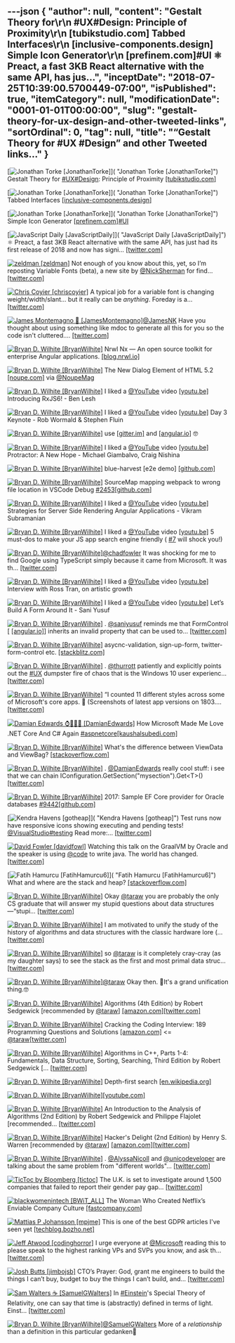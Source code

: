 ---json
{
  "author": null,
  "content": "Gestalt Theory for\r\n      #UX#Design: Principle of Proximity\r\n      [tubikstudio.com] Tabbed Interfaces\r\n      [inclusive-components.design] Simple Icon Generator\r\n      [prefinem.com]#UI ⚛️ Preact, a fast 3KB React alternative with the same API, has jus...",
  "inceptDate": "2018-07-25T10:39:00.5700449-07:00",
  "isPublished": true,
  "itemCategory": null,
  "modificationDate": "0001-01-01T00:00:00",
  "slug": "gestalt-theory-for-ux-design-and-other-tweeted-links",
  "sortOrdinal": 0,
  "tag": null,
  "title": "“Gestalt Theory for #UX #Design” and other Tweeted links…"
}
---

[<img alt="Jonathan Torke [JonathanTorke]" src="https://songhay.blob.core.windows.net/shared-social-twitter/JonathanTorke.jpg">]( "Jonathan Torke [JonathanTorke]") Gestalt Theory for [#UX](http://twitter.com/search?q=%23UX)[#Design](http://twitter.com/search?q=%23Design): Principle of Proximity [[tubikstudio.com]](https://tubikstudio.com/gestalt-theory-for-ux-design-principle-of-proximity/)

[<img alt="Jonathan Torke [JonathanTorke]" src="https://songhay.blob.core.windows.net/shared-social-twitter/JonathanTorke.jpg">]( "Jonathan Torke [JonathanTorke]") Tabbed Interfaces [[inclusive-components.design]](https://inclusive-components.design/tabbed-interfaces/)

[<img alt="Jonathan Torke [JonathanTorke]" src="https://songhay.blob.core.windows.net/shared-social-twitter/JonathanTorke.jpg">]( "Jonathan Torke [JonathanTorke]") Simple Icon Generator [[prefinem.com]](http://prefinem.com/simple-icon-generator/)[#UI](http://twitter.com/search?q=%23UI)

[<img alt="JavaScript Daily [JavaScriptDaily]" src="https://songhay.blob.core.windows.net/shared-social-twitter/JavaScriptDaily.jpg">]( "JavaScript Daily [JavaScriptDaily]") ⚛️ Preact, a fast 3KB React alternative with the same API, has just had its first release of 2018 and now has signi… [[twitter.com]](https://twitter.com/i/web/status/989598291863236611)

[<img alt="zeldman [zeldman]" src="https://songhay.blob.core.windows.net/shared-social-twitter/zeldman.jpg">](https://t.co/wHwI77voyQ "zeldman [zeldman]") Not enough of you know about this, yet, so I’m reposting Variable Fonts (beta), a new site by [@NickSherman](http://twitter.com/NickSherman) for find… [[twitter.com]](https://twitter.com/i/web/status/989852113634291713)

[<img alt="Chris Coyier [chriscoyier]" src="https://songhay.blob.core.windows.net/shared-social-twitter/chriscoyier.jpg">](https://t.co/EYnTdtblV1 "Chris Coyier [chriscoyier]") A typical job for a variable font is changing weight/width/slant... but it really can be _anything_. Foreday is a… [[twitter.com]](https://twitter.com/i/web/status/988812726230245376)

[<img alt="James Montemagno 🙈 [JamesMontemagno]" src="https://songhay.blob.core.windows.net/shared-social-twitter/JamesMontemagno.jpg">](https://t.co/5USXLfbaf4 "James Montemagno 🙈 [JamesMontemagno]")[@JamesNK](http://twitter.com/JamesNK) Have you thought about using something like mdoc to generate all this for you so the code isn't cluttered.… [[twitter.com]](https://twitter.com/i/web/status/988627926684917760)

[<img alt="Bryan D. Wilhite [BryanWilhite]" src="https://songhay.blob.core.windows.net/shared-social-twitter/BryanWilhite.jpeg">](http://t.co/UNdqV0Z1zz "Bryan D. Wilhite [BryanWilhite]") Nrwl Nx — An open source toolkit for enterprise Angular applications. [[blog.nrwl.io]](https://blog.nrwl.io/nrwl-nx-an-open-source-toolkit-for-enterprise-angular-applications-38698e94d65)

[<img alt="Bryan D. Wilhite [BryanWilhite]" src="https://songhay.blob.core.windows.net/shared-social-twitter/BryanWilhite.jpeg">](http://t.co/UNdqV0Z1zz "Bryan D. Wilhite [BryanWilhite]") The New Dialog Element of HTML 5.2 [[noupe.com]](https://www.noupe.com/?p=104388) via [@NoupeMag](http://twitter.com/NoupeMag)

[<img alt="Bryan D. Wilhite [BryanWilhite]" src="https://songhay.blob.core.windows.net/shared-social-twitter/BryanWilhite.jpeg">](http://t.co/UNdqV0Z1zz "Bryan D. Wilhite [BryanWilhite]") I liked a [@YouTube](http://twitter.com/YouTube) video [[youtu.be]](http://youtu.be/JCXZhe6KsxQ?a) Introducing RxJS6! - Ben Lesh

[<img alt="Bryan D. Wilhite [BryanWilhite]" src="https://songhay.blob.core.windows.net/shared-social-twitter/BryanWilhite.jpeg">](http://t.co/UNdqV0Z1zz "Bryan D. Wilhite [BryanWilhite]") I liked a [@YouTube](http://twitter.com/YouTube) video [[youtu.be]](http://youtu.be/N15ie0cGuB0?a) Day 3 Keynote - Rob Wormald &amp; Stephen Fluin

[<img alt="Bryan D. Wilhite [BryanWilhite]" src="https://songhay.blob.core.windows.net/shared-social-twitter/BryanWilhite.jpeg">](http://t.co/UNdqV0Z1zz "Bryan D. Wilhite [BryanWilhite]") use [[gitter.im]](http://gitter.im/angular/angular) and [[angular.io]](http://angular.io/resources) 🤓

[<img alt="Bryan D. Wilhite [BryanWilhite]" src="https://songhay.blob.core.windows.net/shared-social-twitter/BryanWilhite.jpeg">](http://t.co/UNdqV0Z1zz "Bryan D. Wilhite [BryanWilhite]") I liked a [@YouTube](http://twitter.com/YouTube) video [[youtu.be]](http://youtu.be/6aPfHrSl0Qk?a) Protractor: A New Hope - Michael Giambalvo, Craig Nishina

[<img alt="Bryan D. Wilhite [BryanWilhite]" src="https://songhay.blob.core.windows.net/shared-social-twitter/BryanWilhite.jpeg">](http://t.co/UNdqV0Z1zz "Bryan D. Wilhite [BryanWilhite]") blue-harvest [e2e demo] [[github.com]](https://github.com/angular-seattle/blue-harvest)

[<img alt="Bryan D. Wilhite [BryanWilhite]" src="https://songhay.blob.core.windows.net/shared-social-twitter/BryanWilhite.jpeg">](http://t.co/UNdqV0Z1zz "Bryan D. Wilhite [BryanWilhite]") SourceMap mapping webpack to wrong file location in VSCode Debug [#2453](http://twitter.com/search?q=%232453)[[github.com]](https://github.com/angular/angular-cli/issues/2453)

[<img alt="Bryan D. Wilhite [BryanWilhite]" src="https://songhay.blob.core.windows.net/shared-social-twitter/BryanWilhite.jpeg">](http://t.co/UNdqV0Z1zz "Bryan D. Wilhite [BryanWilhite]") I liked a [@YouTube](http://twitter.com/YouTube) video [[youtu.be]](http://youtu.be/-8bObydfINA?a) Strategies for Server Side Rendering Angular Applications - Vikram Subramanian

[<img alt="Bryan D. Wilhite [BryanWilhite]" src="https://songhay.blob.core.windows.net/shared-social-twitter/BryanWilhite.jpeg">](http://t.co/UNdqV0Z1zz "Bryan D. Wilhite [BryanWilhite]") I liked a [@YouTube](http://twitter.com/YouTube) video [[youtu.be]](http://youtu.be/fiT5g9KSxmw?a) 5 must-dos to make your JS app search engine friendly ( [#7](http://twitter.com/search?q=%237) will shock you!)

[<img alt="Bryan D. Wilhite [BryanWilhite]" src="https://songhay.blob.core.windows.net/shared-social-twitter/BryanWilhite.jpeg">](http://t.co/UNdqV0Z1zz "Bryan D. Wilhite [BryanWilhite]")[@chadfowler](http://twitter.com/chadfowler) It was shocking for me to find Google using TypeScript simply because it came from Microsoft. It was th… [[twitter.com]](https://twitter.com/i/web/status/989182961630113792)

[<img alt="Bryan D. Wilhite [BryanWilhite]" src="https://songhay.blob.core.windows.net/shared-social-twitter/BryanWilhite.jpeg">](http://t.co/UNdqV0Z1zz "Bryan D. Wilhite [BryanWilhite]") I liked a [@YouTube](http://twitter.com/YouTube) video [[youtu.be]](http://youtu.be/jxVfsG8srqA?a) Interview with Ross Tran, on artistic growth

[<img alt="Bryan D. Wilhite [BryanWilhite]" src="https://songhay.blob.core.windows.net/shared-social-twitter/BryanWilhite.jpeg">](http://t.co/UNdqV0Z1zz "Bryan D. Wilhite [BryanWilhite]") I liked a [@YouTube](http://twitter.com/YouTube) video [[youtu.be]](http://youtu.be/7ZbVSewN21A?a) Let’s Build A Form Around It - Sani Yusuf

[<img alt="Bryan D. Wilhite [BryanWilhite]" src="https://songhay.blob.core.windows.net/shared-social-twitter/BryanWilhite.jpeg">](http://t.co/UNdqV0Z1zz "Bryan D. Wilhite [BryanWilhite]") . [@saniyusuf](http://twitter.com/saniyusuf) reminds me that FormControl [ [[angular.io]](https://angular.io/api/forms/FormControl)] inherits an invalid property that can be used to… [[twitter.com]](https://twitter.com/i/web/status/989672723738591232)

[<img alt="Bryan D. Wilhite [BryanWilhite]" src="https://songhay.blob.core.windows.net/shared-social-twitter/BryanWilhite.jpeg">](http://t.co/UNdqV0Z1zz "Bryan D. Wilhite [BryanWilhite]") asycnc-validation, sign-up-form, twitter-form-control etc. [[stackblitz.com]](https://stackblitz.com/@saniyusuf)

[<img alt="Bryan D. Wilhite [BryanWilhite]" src="https://songhay.blob.core.windows.net/shared-social-twitter/BryanWilhite.jpeg">](http://t.co/UNdqV0Z1zz "Bryan D. Wilhite [BryanWilhite]") . [@thurrott](http://twitter.com/thurrott) patiently and explicitly points out the [#UX](http://twitter.com/search?q=%23UX) dumpster fire of chaos that is the Windows 10 user experienc… [[twitter.com]](https://twitter.com/i/web/status/989581041852530689)

[<img alt="Bryan D. Wilhite [BryanWilhite]" src="https://songhay.blob.core.windows.net/shared-social-twitter/BryanWilhite.jpeg">](http://t.co/UNdqV0Z1zz "Bryan D. Wilhite [BryanWilhite]") “I counted 11 different styles across some of Microsoft's core apps. 😬 (Screenshots of latest app versions on 1803.… [[twitter.com]](https://twitter.com/i/web/status/989582719314116608)

[<img alt="Damian Edwards ⌚🥃👟💕 [DamianEdwards]" src="https://songhay.blob.core.windows.net/shared-social-twitter/DamianEdwards.jpg">](https://t.co/u0gR39330K "Damian Edwards ⌚🥃👟💕 [DamianEdwards]") How Microsoft Made Me Love .NET Core And C# Again [#aspnetcore](http://twitter.com/search?q=%23aspnetcore)[[kaushalsubedi.com]](https://kaushalsubedi.com/blog/2018/04/24/how-microsoft-made-me-love-net-core-and-c-again/)

[<img alt="Bryan D. Wilhite [BryanWilhite]" src="https://songhay.blob.core.windows.net/shared-social-twitter/BryanWilhite.jpeg">](http://t.co/UNdqV0Z1zz "Bryan D. Wilhite [BryanWilhite]") What's the difference between ViewData and ViewBag? [[stackoverflow.com]](https://stackoverflow.com/q/4705426/22944?stw=2)

[<img alt="Bryan D. Wilhite [BryanWilhite]" src="https://songhay.blob.core.windows.net/shared-social-twitter/BryanWilhite.jpeg">](http://t.co/UNdqV0Z1zz "Bryan D. Wilhite [BryanWilhite]") . [@DamianEdwards](http://twitter.com/DamianEdwards) really cool stuff: i see that we can chain IConfiguration.GetSection("mysection").Get&lt;T&gt;() [[twitter.com]](https://twitter.com/BryanWilhite/status/989643114548682752/photo/1)

[<img alt="Bryan D. Wilhite [BryanWilhite]" src="https://songhay.blob.core.windows.net/shared-social-twitter/BryanWilhite.jpeg">](http://t.co/UNdqV0Z1zz "Bryan D. Wilhite [BryanWilhite]") 2017: Sample EF Core provider for Oracle databases [#9442](http://twitter.com/search?q=%239442)[[github.com]](https://github.com/aspnet/EntityFrameworkCore/issues/9442)

[<img alt="Kendra Havens [gotheap]" src="https://songhay.blob.core.windows.net/shared-social-twitter/gotheap.jpg">]( "Kendra Havens [gotheap]") Test runs now have responsive icons showing executing and pending tests! [@VisualStudio](http://twitter.com/VisualStudio)[#testing](http://twitter.com/search?q=%23testing) Read more:… [[twitter.com]](https://twitter.com/i/web/status/989213220173897729)

[<img alt="David Fowler [davidfowl]" src="https://songhay.blob.core.windows.net/shared-social-twitter/davidfowl.jpeg">](https://t.co/XKK4NcxDZ3 "David Fowler [davidfowl]") Watching this talk on the GraalVM by Oracle and the speaker is using [@code](http://twitter.com/code) to write java. The world has changed. [[twitter.com]](https://twitter.com/davidfowl/status/989797621656010753/photo/1)

[<img alt="Fatih Hamurcu [FatihHamurcu6]" src="https://songhay.blob.core.windows.net/shared-social-twitter/FatihHamurcu6.jpg">]( "Fatih Hamurcu [FatihHamurcu6]") What and where are the stack and heap? [[stackoverflow.com]](https://stackoverflow.com/q/79923/9575187)

[<img alt="Bryan D. Wilhite [BryanWilhite]" src="https://songhay.blob.core.windows.net/shared-social-twitter/BryanWilhite.jpeg">](http://t.co/UNdqV0Z1zz "Bryan D. Wilhite [BryanWilhite]") Okay [@taraw](http://twitter.com/taraw) you are probably the only CS graduate that will answer my stupid questions about data structures—“stupi… [[twitter.com]](https://twitter.com/i/web/status/988880861369024512)

[<img alt="Bryan D. Wilhite [BryanWilhite]" src="https://songhay.blob.core.windows.net/shared-social-twitter/BryanWilhite.jpeg">](http://t.co/UNdqV0Z1zz "Bryan D. Wilhite [BryanWilhite]") I am motivated to unify the study of the history of algorithms and data structures with the classic hardware lore (… [[twitter.com]](https://twitter.com/i/web/status/988881349938372608)

[<img alt="Bryan D. Wilhite [BryanWilhite]" src="https://songhay.blob.core.windows.net/shared-social-twitter/BryanWilhite.jpeg">](http://t.co/UNdqV0Z1zz "Bryan D. Wilhite [BryanWilhite]") so [@taraw](http://twitter.com/taraw) is it completely cray-cray (as my daughter says) to see the stack as the first and most primal data struc… [[twitter.com]](https://twitter.com/i/web/status/988881847969955840)

[<img alt="Bryan D. Wilhite [BryanWilhite]" src="https://songhay.blob.core.windows.net/shared-social-twitter/BryanWilhite.jpeg">](http://t.co/UNdqV0Z1zz "Bryan D. Wilhite [BryanWilhite]")[@taraw](http://twitter.com/taraw) Okay then. 🤠It's a grand unification thing.🤓

[<img alt="Bryan D. Wilhite [BryanWilhite]" src="https://songhay.blob.core.windows.net/shared-social-twitter/BryanWilhite.jpeg">](http://t.co/UNdqV0Z1zz "Bryan D. Wilhite [BryanWilhite]") Algorithms (4th Edition) by Robert Sedgewick [recommended by [@taraw](http://twitter.com/taraw)] [[amazon.com]](https://www.amazon.com/Algorithms-4th-Robert-Sedgewick/dp/032157351X?SubscriptionId=1SW6D7X6ZXXR92KVX0G2&tag=thekintespacec00&linkCode=xm2&camp=2025&creative=165953&creativeASIN=032157351X)[[twitter.com]](https://twitter.com/BryanWilhite/status/988914037541949440/photo/1)

[<img alt="Bryan D. Wilhite [BryanWilhite]" src="https://songhay.blob.core.windows.net/shared-social-twitter/BryanWilhite.jpeg">](http://t.co/UNdqV0Z1zz "Bryan D. Wilhite [BryanWilhite]") Cracking the Coding Interview: 189 Programming Questions and Solutions [[amazon.com]](https://www.amazon.com/Cracking-Coding-Interview-Programming-Questions/dp/0984782850?SubscriptionId=1SW6D7X6ZXXR92KVX0G2&tag=thekintespacec00&linkCode=xm2&camp=2025&creative=165953&creativeASIN=0984782850) &lt;= [@taraw](http://twitter.com/taraw)[[twitter.com]](https://twitter.com/BryanWilhite/status/988914594654531584/photo/1)

[<img alt="Bryan D. Wilhite [BryanWilhite]" src="https://songhay.blob.core.windows.net/shared-social-twitter/BryanWilhite.jpeg">](http://t.co/UNdqV0Z1zz "Bryan D. Wilhite [BryanWilhite]") Algorithms in C++, Parts 1-4: Fundamentals, Data Structure, Sorting, Searching, Third Edition by Robert Sedgewick [… [[twitter.com]](https://twitter.com/i/web/status/988916299668443136)

[<img alt="Bryan D. Wilhite [BryanWilhite]" src="https://songhay.blob.core.windows.net/shared-social-twitter/BryanWilhite.jpeg">](http://t.co/UNdqV0Z1zz "Bryan D. Wilhite [BryanWilhite]") Depth-first search [[en.wikipedia.org]](https://en.wikipedia.org/wiki/Depth-first_search)

[<img alt="Bryan D. Wilhite [BryanWilhite]" src="https://songhay.blob.core.windows.net/shared-social-twitter/BryanWilhite.jpeg">](http://t.co/UNdqV0Z1zz "Bryan D. Wilhite [BryanWilhite]")[[youtube.com]](https://www.youtube.com/watch?v=8mYfZeHtdNc&list=PLRdD1c6QbAqJn0606RlOR6T3yUqFWKwmX)

[<img alt="Bryan D. Wilhite [BryanWilhite]" src="https://songhay.blob.core.windows.net/shared-social-twitter/BryanWilhite.jpeg">](http://t.co/UNdqV0Z1zz "Bryan D. Wilhite [BryanWilhite]") An Introduction to the Analysis of Algorithms (2nd Edition) by Robert Sedgewick and Philippe Flajolet [recommended… [[twitter.com]](https://twitter.com/i/web/status/988918560016678912)

[<img alt="Bryan D. Wilhite [BryanWilhite]" src="https://songhay.blob.core.windows.net/shared-social-twitter/BryanWilhite.jpeg">](http://t.co/UNdqV0Z1zz "Bryan D. Wilhite [BryanWilhite]") Hacker's Delight (2nd Edition) by Henry S. Warren [recommended by [@taraw](http://twitter.com/taraw)] [[amazon.com]](https://www.amazon.com/Hackers-Delight-2nd-Henry-Warren/dp/0321842685?SubscriptionId=1SW6D7X6ZXXR92KVX0G2&tag=thekintespacec00&linkCode=xm2&camp=2025&creative=165953&creativeASIN=0321842685)[[twitter.com]](https://twitter.com/BryanWilhite/status/988919507103105024/photo/1)

[<img alt="Bryan D. Wilhite [BryanWilhite]" src="https://songhay.blob.core.windows.net/shared-social-twitter/BryanWilhite.jpeg">](http://t.co/UNdqV0Z1zz "Bryan D. Wilhite [BryanWilhite]") . [@AlyssaNicoll](http://twitter.com/AlyssaNicoll) and [@unicodeveloper](http://twitter.com/unicodeveloper) are talking about the same problem from "different worlds"… [[twitter.com]](https://twitter.com/i/web/status/989650326100762624)

[<img alt="TicToc by Bloomberg [tictoc]" src="https://songhay.blob.core.windows.net/shared-social-twitter/tictoc.jpg">](https://t.co/O0sSpXABY4 "TicToc by Bloomberg [tictoc]") The U.K. is set to investigate around 1,500 companies that failed to report their gender pay gap… [[twitter.com]](https://twitter.com/i/web/status/989185643938017281)

[<img alt="blackwomenintech [BWiT_ALL]" src="https://songhay.blob.core.windows.net/shared-social-twitter/BWiT_ALL.jpeg">](https://t.co/Z1JeN5MH6T "blackwomenintech [BWiT_ALL]") The Woman Who Created Netflix’s Enviable Company Culture [[fastcompany.com]](https://www.fastcompany.com/3056187/the-woman-who-created-netflixs-enviable-company-culture?utm_source=facebook.com&utm_medium=social)

[<img alt="Mattias P Johansson [mpjme]" src="https://songhay.blob.core.windows.net/shared-social-twitter/mpjme.jpg">](https://t.co/9gaiV1gDHQ "Mattias P Johansson [mpjme]") This is one of the best GDPR articles I've seen yet [[techblog.bozho.net]](https://techblog.bozho.net/gdpr-practical-guide-developers/)

[<img alt="Jeff Atwood [codinghorror]" src="https://songhay.blob.core.windows.net/shared-social-twitter/codinghorror.png">](http://t.co/rM9N1bQpLr "Jeff Atwood [codinghorror]") I urge everyone at [@Microsoft](http://twitter.com/Microsoft) reading this to please speak to the highest ranking VPs and SVPs you know, and ask th… [[twitter.com]](https://twitter.com/i/web/status/989281133106900992)

[<img alt="Josh Butts [jimbojsb]" src="https://songhay.blob.core.windows.net/shared-social-twitter/jimbojsb.jpeg">](https://t.co/NPI1Rpzbrc "Josh Butts [jimbojsb]") CTO’s Prayer: God, grant me engineers to build the things I can’t buy, budget to buy the things I can’t build, and… [[twitter.com]](https://twitter.com/i/web/status/989512503049809920)

[<img alt="Sam Walters ☕️ [SamuelGWalters]" src="https://songhay.blob.core.windows.net/shared-social-twitter/SamuelGWalters.jpg">](https://t.co/oAU5C3e1ms "Sam Walters ☕️ [SamuelGWalters]") In [#Einstein](http://twitter.com/search?q=%23Einstein)'s Special Theory of Relativity, one can say that time is (abstractly) defined in terms of light. Einst… [[twitter.com]](https://twitter.com/i/web/status/989226485075488768)

[<img alt="Bryan D. Wilhite [BryanWilhite]" src="https://songhay.blob.core.windows.net/shared-social-twitter/BryanWilhite.jpeg">](http://t.co/UNdqV0Z1zz "Bryan D. Wilhite [BryanWilhite]")[@SamuelGWalters](http://twitter.com/SamuelGWalters) More of a *relationship* than a definition in this particular gedanken💭
